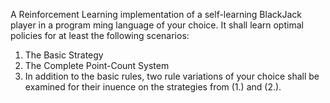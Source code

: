 A Reinforcement Learning implementation of a self-learning BlackJack player in a program
ming language of your choice. 
 It shall learn optimal policies for at least the following scenarios:
 1. The Basic Strategy
 2. The Complete Point-Count System 
 3. In addition to the basic rules, two rule variations of your choice shall be examined for their
 inuence on the strategies from (1.) and (2.).
